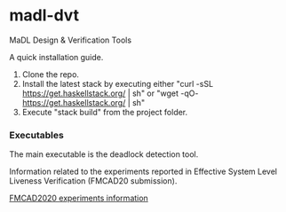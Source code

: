 # madl-dvt
MaDL Design &amp; Verification Tools

A quick installation guide.
1. Clone the repo.
2. Install the latest stack by executing either "curl -sSL https://get.haskellstack.org/ | sh" or "wget -qO- https://get.haskellstack.org/ | sh"
3. Execute "stack build" from the project folder.

### Executables

The main executable is the deadlock detection tool.

Information related to the experiments reported in Effective System Level Liveness Verification (FMCAD20 submission).

[FMCAD2020 experiments information](FMCAD20-Experiments)

